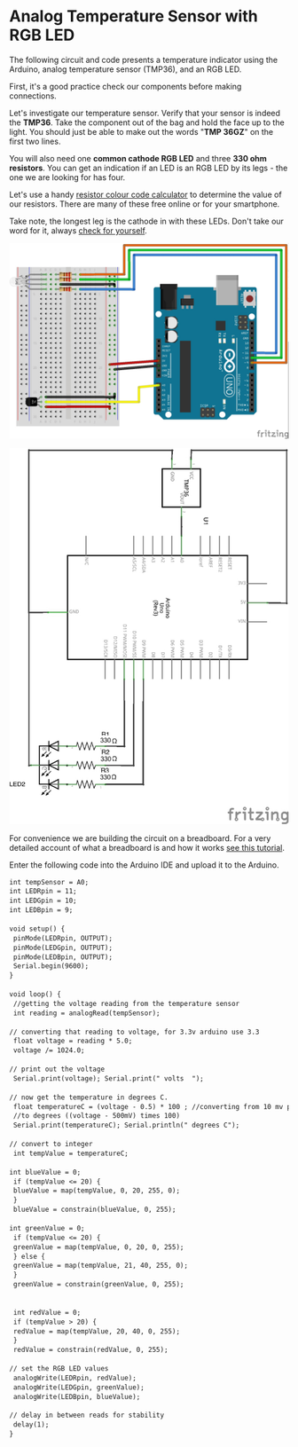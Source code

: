 # Analog Temperature Sensor with RGB LED

The following circuit and code presents a temperature indicator using the Arduino, analog temperature sensor (TMP36), and an RGB LED.

 

First, it's a good practice check our components before making connections.

Let's investigate our temperature sensor. Verify that your sensor is indeed the **TMP36**. Take the component out of the bag and hold the face up to the light. You should just be able to make out the words "**TMP 36GZ**" on the first two lines. 

You will also need one **common cathode RGB LED** and three **330 ohm resistors**. You can get an indication if an LED is an RGB LED by its legs - the one we are looking for has four.

Let's use a handy [resistor colour code calculator](https://www.digikey.com.au/en/resources/conversion-calculators/conversion-calculator-resistor-color-code-4-band) to determine the value of our resistors. There are many of these free online or for your smartphone.

Take note, the longest leg is the cathode in with these LEDs. Don't take our word for it, always [check for yourself](https://www.sparkfun.com/products/105).

![](/assets/basics/analogTempSensorAndRGBLED_bb.jpg)

![](/assets/basics/analogTempSensorAndRGBLED_schem.jpg)

For convenience we are building the circuit on a breadboard. For a very detailed account of what a breadboard is and how it works [see this tutorial](https://learn.sparkfun.com/tutorials/how-to-use-a-breadboard).

Enter the following code into the Arduino IDE and upload it to the Arduino.

```markdown arduino
int tempSensor = A0;
int LEDRpin = 11;
int LEDGpin = 10;
int LEDBpin = 9;

void setup() {
 pinMode(LEDRpin, OUTPUT);
 pinMode(LEDGpin, OUTPUT);
 pinMode(LEDBpin, OUTPUT);
 Serial.begin(9600);
}

void loop() {
 //getting the voltage reading from the temperature sensor
 int reading = analogRead(tempSensor);

// converting that reading to voltage, for 3.3v arduino use 3.3
 float voltage = reading * 5.0;
 voltage /= 1024.0;

// print out the voltage
 Serial.print(voltage); Serial.print(" volts  ");

// now get the temperature in degrees C.
 float temperatureC = (voltage - 0.5) * 100 ; //converting from 10 mv per degree wit 500 mV offset
 //to degrees ((voltage - 500mV) times 100)
 Serial.print(temperatureC); Serial.println(" degrees C");

// convert to integer
 int tempValue = temperatureC;

int blueValue = 0;
 if (tempValue <= 20) {
 blueValue = map(tempValue, 0, 20, 255, 0);
 }
 blueValue = constrain(blueValue, 0, 255);

int greenValue = 0;
 if (tempValue <= 20) {
 greenValue = map(tempValue, 0, 20, 0, 255);
 } else {
 greenValue = map(tempValue, 21, 40, 255, 0);
 }
 greenValue = constrain(greenValue, 0, 255);


 int redValue = 0;
 if (tempValue > 20) {
 redValue = map(tempValue, 20, 40, 0, 255);
 }
 redValue = constrain(redValue, 0, 255);

// set the RGB LED values
 analogWrite(LEDRpin, redValue);
 analogWrite(LEDGpin, greenValue);
 analogWrite(LEDBpin, blueValue);

// delay in between reads for stability
 delay(1);
}
```
